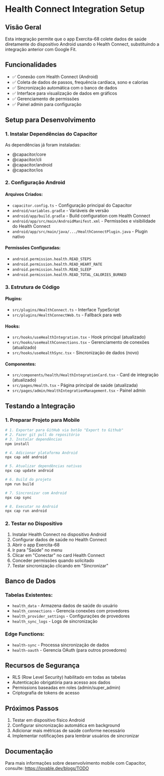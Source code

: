 # Health Connect Integration Setup

## Visão Geral

Esta integração permite que o app Exercita-68 colete dados de saúde diretamente do dispositivo Android usando o Health Connect, substituindo a integração anterior com Google Fit.

## Funcionalidades

- ✅ Conexão com Health Connect (Android)
- ✅ Coleta de dados de passos, frequência cardíaca, sono e calorias
- ✅ Sincronização automática com o banco de dados
- ✅ Interface para visualização de dados em gráficos
- ✅ Gerenciamento de permissões
- ✅ Painel admin para configuração

## Setup para Desenvolvimento

### 1. Instalar Dependências do Capacitor

As dependências já foram instaladas:
- @capacitor/core
- @capacitor/cli  
- @capacitor/android
- @capacitor/ios

### 2. Configuração Android

#### Arquivos Criados:
- `capacitor.config.ts` - Configuração principal do Capacitor
- `android/variables.gradle` - Variáveis de versão
- `android/app/build.gradle` - Build configuration com Health Connect
- `android/app/src/main/AndroidManifest.xml` - Permissões e visibilidade do Health Connect
- `android/app/src/main/java/.../HealthConnectPlugin.java` - Plugin nativo

#### Permissões Configuradas:
- `android.permission.health.READ_STEPS`
- `android.permission.health.READ_HEART_RATE`
- `android.permission.health.READ_SLEEP`
- `android.permission.health.READ_TOTAL_CALORIES_BURNED`

### 3. Estrutura de Código

#### Plugins:
- `src/plugins/HealthConnect.ts` - Interface TypeScript
- `src/plugins/HealthConnectWeb.ts` - Fallback para web

#### Hooks:
- `src/hooks/useHealthIntegration.tsx` - Hook principal (atualizado)
- `src/hooks/useHealthConnections.tsx` - Gerenciamento de conexões (atualizado)
- `src/hooks/useHealthSync.tsx` - Sincronização de dados (novo)

#### Componentes:
- `src/components/health/HealthIntegrationCard.tsx` - Card de integração (atualizado)
- `src/pages/Health.tsx` - Página principal de saúde (atualizada)
- `src/pages/admin/HealthIntegrationManagement.tsx` - Painel admin

## Testando a Integração

### 1. Preparar Projeto para Mobile

```bash
# 1. Exportar para GitHub via botão "Export to Github"
# 2. Fazer git pull do repositório
# 3. Instalar dependências
npm install

# 4. Adicionar plataforma Android
npx cap add android

# 5. Atualizar dependências nativas
npx cap update android

# 6. Build do projeto
npm run build

# 7. Sincronizar com Android
npx cap sync

# 8. Executar no Android
npx cap run android
```

### 2. Testar no Dispositivo

1. Instalar Health Connect no dispositivo Android
2. Configurar dados de saúde no Health Connect
3. Abrir o app Exercita-68
4. Ir para "Saúde" no menu
5. Clicar em "Conectar" no card Health Connect
6. Conceder permissões quando solicitado
7. Testar sincronização clicando em "Sincronizar"

## Banco de Dados

### Tabelas Existentes:
- `health_data` - Armazena dados de saúde do usuário
- `health_connections` - Gerencia conexões com provedores
- `health_provider_settings` - Configurações de provedores
- `health_sync_logs` - Logs de sincronização

### Edge Functions:
- `health-sync` - Processa sincronização de dados
- `health-oauth` - Gerencia OAuth (para outros provedores)

## Recursos de Segurança

- RLS (Row Level Security) habilitado em todas as tabelas
- Autenticação obrigatória para acesso aos dados
- Permissions baseadas em roles (admin/super_admin)
- Criptografia de tokens de acesso

## Próximos Passos

1. Testar em dispositivo físico Android
2. Configurar sincronização automática em background
3. Adicionar mais métricas de saúde conforme necessário
4. Implementar notificações para lembrar usuários de sincronizar

## Documentação

Para mais informações sobre desenvolvimento mobile com Capacitor, consulte:
https://lovable.dev/blogs/TODO